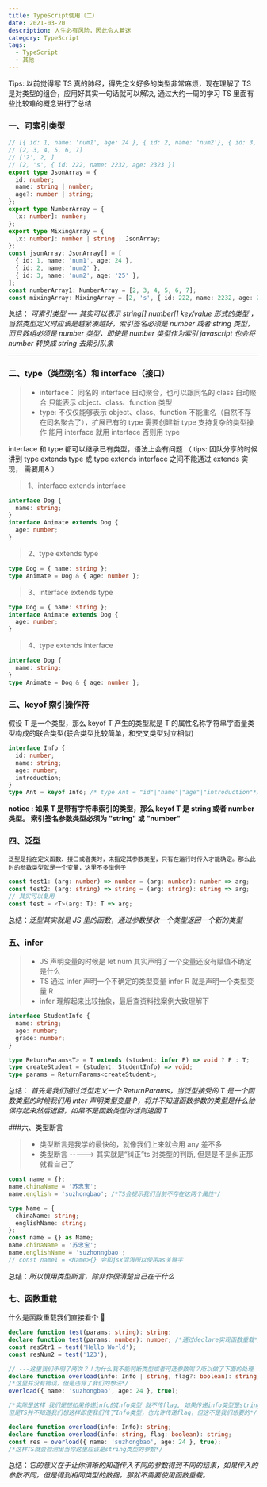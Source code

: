 ```yaml
---
title: TypeScript使用（二）
date: 2021-03-20
description: 人生必有风险，因此令人着迷
category: TypeScript
tags:
  - TypeScript
  - 其他
---
```


Tips: 以前觉得写 TS 真的肺经，得先定义好多的类型非常麻烦，现在理解了 TS 是对类型的组合，应用好其实一句话就可以解决,
通过大约一周的学习 TS 里面有些比较难的概念进行了总结

### 一、可索引类型

```ts
// [{ id: 1, name: 'num1', age: 24 }, { id: 2, name: 'num2'}, { id: 3, name: 'num2', age: '25'}]
// [2, 3, 4, 5, 6, 7]
// ['2', 2, ]
// [2, 's', { id: 222, name: 2232, age: 2323 }]
export type JsonArray = {
  id: number;
  name: string | number;
  age?: number | string;
};
export type NumberArray = {
  [x: number]: number;
};
export type MixingArray = {
  [x: number]: number | string | JsonArray;
};
const jsonArray: JsonArray[] = [
  { id: 1, name: 'num1', age: 24 },
  { id: 2, name: 'num2' },
  { id: 3, name: 'num2', age: '25' },
];
const numberArray1: NumberArray = [2, 3, 4, 5, 6, 7];
const mixingArray: MixingArray = [2, 's', { id: 222, name: 2232, age: 2323 }];
```

总结： _可索引类型 --- 其实可以表示 string[] number[] key/value 形式的类型 ，当然类型定义时应该是越紧凑越好，索引签名必须是 number 或者 string 类型，而且数组必须是 number 类型，即使是 number 类型作为索引 javascript 也会将 number 转换成 string 去索引队象_

---

### 二、type（类型别名）和 interface（接口）

> - interface：
>   同名的 interface 自动聚合，也可以跟同名的 class 自动聚合
>   只能表示 object、class、function 类型
> - type:
>   不仅仅能够表示 object、class、function
>   不能重名（自然不存在同名聚合了），扩展已有的 type 需要创建新 type
>   支持复杂的类型操作
>   能用 interface 就用 interface 否则用 type

interface 和 type 都可以继承已有类型，语法上会有问题 （ tips: 团队分享的时候讲到 type extends type 或 type extends interface 之间不能通过 extends 实现， 需要用& ）

> 1、interface extends interface

```ts
interface Dog {
  name: string;
}
interface Animate extends Dog {
  age: number;
}
```

> 2、type extends type

```ts
type Dog = { name: string };
type Animate = Dog & { age: number };
```

> 3、interface extends type

```ts
type Dog = { name: string };
interface Animate extends Dog {
  age: number;
}
```

> 4、type extends interface

```ts
interface Dog {
  name: string;
}
type Animate = Dog & { age: number };
```

### 三、keyof 索引操作符

假设 T 是一个类型，那么 keyof T 产生的类型就是 T 的属性名称字符串字面量类型构成的联合类型(联合类型比较简单，和交叉类型对立相似)

```ts
interface Info {
  id: number;
  name: string;
  age: number;
  introduction;
}
type Ant = keyof Info; /* type Ant = "id"|"name"|"age"|"introduction"*/
```

**notice : 如果 T 是带有字符串索引的类型，那么 keyof T 是 string 或者 number 类型。 索引签名参数类型必须为 "string" 或 "number"**

### 四、泛型

    泛型是指在定义函数、接口或者类时，未指定其参数类型，只有在运行时传入才能确定。那么此时的参数类型就是一个变量，这里不多举例子

```ts
const test1: (arg: number) => number = (arg: number): number => arg;
const test2: (arg: string) => string = (arg: string): string => arg;
// 其实可以复用
const test = <T>(arg: T): T => arg;
```

总结：_泛型其实就是 JS 里的函数，通过参数接收一个类型返回一个新的类型_

### 五、infer

> - JS 声明变量的时候是 let num 其实声明了一个变量还没有赋值不确定是什么
> - TS 通过 infer 声明一个不确定的类型变量 infer R 就是声明一个类型变量 R
> - infer 理解起来比较抽象，最后查资料找案例大致理解下

```ts
interface StudentInfo {
  name: string;
  age: number;
  grade: number;
}

type ReturnParams<T> = T extends (student: infer P) => void ? P : T;
type createStudent = (student: StudentInfo) => void;
type params = ReturnParams<createStudent>;
```

总结： _首先是我们通过泛型定义一个 ReturnParams，当泛型接受的 T 是一个函数类型的时候我们用 inter 声明类型变量 P，将并不知道函数参数的类型是什么给保存起来然后返回，如果不是函数类型的话则返回 T_

###六、类型断言

> - 类型断言是我学的最快的，就像我们上来就会用 any 差不多
> - 类型断言 -----> 其实就是“纠正”ts 对类型的判断, 但是是不是纠正那就看自己了

```ts
const name = {};
name.chinaName = '苏忠宝';
name.english = 'suzhongbao'; /*TS会提示我们当前不存在这两个属性*/

type Name = {
  chinaName: string;
  englishName: string;
};
const name = {} as Name;
name.chinaName = '苏忠宝';
name.englishName = 'suzhonngbao';
// const name1 = <Name>{} 会和jsx混淆所以使用as关键字
```

总结：_所以慎用类型断言，除非你很清楚自己在干什么_

### 七、函数重载

什么是函数重载我们直接看个 🌰

```ts
declare function test(params: string): string;
declare function test(params: number): number; /*通过declare实现函数重载*/
const resStr1 = test('Hello World');
const resNum2 = test('123');

// ---这里我们申明了两次？！为什么我不能判断类型或者可选参数呢？所以做了下面的处理
declare function overload(info: Info | string, flag?: boolean): string;
/*这里并没有错误，但是违背了我们的想法*/
overload({ name: 'suzhongbao', age: 24 }, true);

/*实际是这样 我们是想如果传递info的Info类型 就不传flag, 如果传递info类型是string就传递flag，
但是TS并不知道我们想这样即使我们传了Info类型，也允许传递flag，但这不是我们想要的*/

declare function overload(info: Info): string;
declare function overload(info: string, flag: boolean): string;
const res = overload({ name: 'suzhongbao', age: 24 }, true);
/*这样TS就会检测出当你这里应该是string类型的参数*/
```

总结：_它的意义在于让你清晰的知道传入不同的参数得到不同的结果，如果传入的参数不同，但是得到相同类型的数据，那就不需要使用函数重载。_
